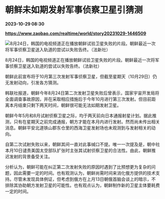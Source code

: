 # 朝鲜未如期发射军事侦察卫星引猜测

**2023-10-29 08:30**

**https://www.zaobao.com/realtime/world/story20231029-1446509**

![8月24日，韩国的电视频道正在播放朝鲜试验卫星失败的片段。朝鲜最近一次将军事侦察卫星送入轨道的尝试以失败告终。（法新社）](https://static.zaobao.com/s3fs-public/styles/article_large_full/public/articles/2023/10/29/TOPSHOTS-TOPSHOT-SKOREA-NKOREA-JAPAN-SATELLITE-072625.jpg?itok=TUvkxu86 "8月24日，韩国的电视频道正在播放朝鲜试验卫星失败的片段。朝鲜最近一次将军事侦察卫星送入轨道的尝试以失败告终。（法新社）")

8月24日，韩国的电视频道正在播放朝鲜试验卫星失败的片段。朝鲜最近一次将军事侦察卫星送入轨道的尝试以失败告终。（法新社）

朝鲜此前宣布将于10月第三次发射军事侦察卫星，但截至星期天（10月29日）仍无发射动向，引发各方猜测。

韩联社报道，朝鲜今年8月24日第二次发射卫星失败后曾表示，国家宇宙开发局将全面调查事故原因，并在采取相应措施后于今年10月进行第三次发射。但目前距离本月结束只剩下两天时间，朝鲜很可能无法如期发射卫星。

朝鲜今年5月和8月试射侦察卫星之际，均于两天前向日本通报射星计划。据此推测，只有在星期天之前完成通报，朝方才能在本月内进行发射。然而尚未传出相关消息。朝鲜平安北道铁山郡东仓里的西海卫星发射场也未观测到与发射相关的动向。

自第二次试射失败以来，朝鲜其间一直对此事缄口不提。唯一一次提及是，朝中社本月10日谴责美国太空部队扩张时主张其试射侦察卫星的合法性。由此，朝鲜推迟发射的背景备受关注。

分析认为，朝鲜可能在纠正第二次发射失败的原因时遇到了比预想更为复杂的问题，因此需要一定的时间。也有观测认为，朝鲜尚需时间来消化俄方提供的技术支持。尽管未发现具体例证，但考虑到俄方在上月13日朝俄首脑会谈上的暗示，不排除其协助朝方发射卫星的可能性。也有观点认为，朝鲜制作新的卫星主体要耗费一定的时间。